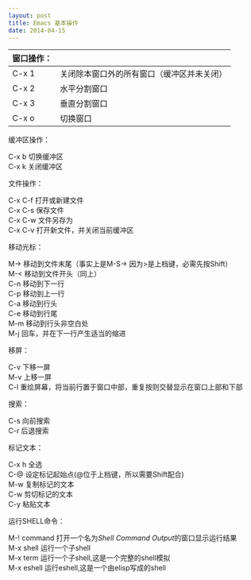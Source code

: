 ```yaml
---
layout: post
title: Emacs 基本操作
date: 2014-04-15
---
```


|窗口操作：|  |
| --- | --- |
|C-x 1          |关闭除本窗口外的所有窗口（缓冲区并未关闭）  |
|C-x 2           |水平分割窗口  |
|C-x 3           |垂直分割窗口  |
|C-x o		|切换窗口  |

缓冲区操作：

C-x b           切换缓冲区  
C-x k           关闭缓冲区  

文件操作：

C-x C-f         打开或新建文件  
C-x C-s         保存文件  
C-x C-w		文件另存为  
C-x C-v		打开新文件，并关闭当前缓冲区  

移动光标：

M->             移动到文件末尾（事实上是M-S-> 因为>是上档键，必需先按Shift）  
M-<             移动到文件开头（同上）  
C-n             移动到下一行  
C-p             移动到上一行  
C-a             移动到行头  
C-e             移动到行尾   
M-m             移动到行头非空白处  
M-j		回车，并在下一行产生适当的缩进  

移屏：

C-v		下移一屏  
M-v		上移一屏  
C-l		重绘屏幕，将当前行置于窗口中部，重复按则交替显示在窗口上部和下部  

搜索：

C-s		向前搜索   
C-r		后退搜索   

标记文本：

C-x h		全选   
C-@		设定标记起始点(@位于上档键，所以需要Shift配合)   
M-w		复制标记的文本   
C-w		剪切标记的文本   
C-y		粘贴文本   

运行SHELL命令：

M-! command	打开一个名为*Shell Command Output*的窗口显示运行结果   
M-x shell	运行一个子shell   
M-x term	运行一个子shell,这是一个完整的shell模拟   
M-x eshell	运行eshell,这是一个由elisp写成的shell    


